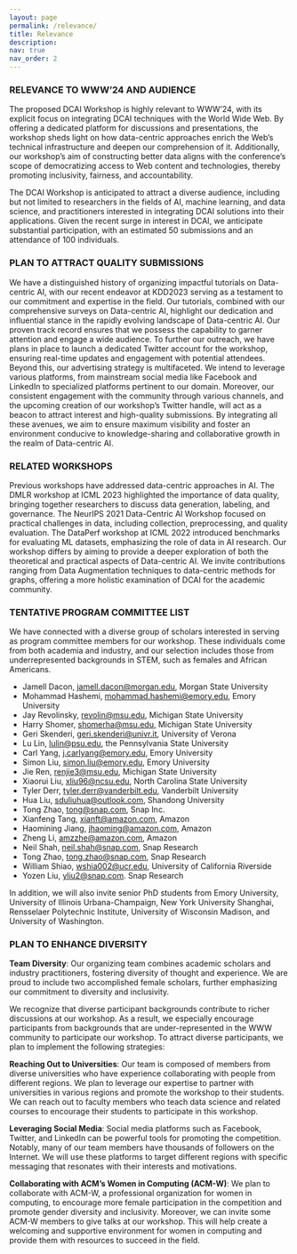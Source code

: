 ```yaml
---
layout: page
permalink: /relevance/
title: Relevance
description:
nav: true
nav_order: 2
---
```


### RELEVANCE TO WWW’24 AND AUDIENCE 

The proposed DCAI Workshop is highly relevant to WWW’24, with its explicit focus on integrating DCAI techniques with the World Wide Web. By offering a dedicated platform for discussions and presentations, the workshop sheds light on how data-centric approaches enrich the Web’s technical infrastructure and deepen our comprehension of it. Additionally, our workshop’s aim of constructing better data aligns with the conference’s scope of democratizing access to Web content and technologies, thereby promoting inclusivity, fairness, and accountability.

The DCAI Workshop is anticipated to attract a diverse audience, including but not limited to researchers in the fields of AI, machine learning, and data science, and practitioners interested in integrating DCAI solutions into their applications. Given the recent surge in interest in DCAI, we anticipate substantial participation, with an estimated 50 submissions and an attendance of 100 individuals.

### PLAN TO ATTRACT QUALITY SUBMISSIONS

We have a distinguished history of organizing impactful tutorials on Data-centric AI, with our recent endeavor at KDD2023 serving as a testament to our commitment and expertise in the field. Our tutorials, combined with our comprehensive surveys on Data-centric AI, highlight our dedication and influential stance in the rapidly evolving landscape of Data-centric AI. Our proven track record ensures that we possess the capability to garner attention and engage a wide audience. To further our outreach, we have plans in place to launch a dedicated Twitter account for the workshop, ensuring real-time updates and engagement with potential attendees. Beyond this, our advertising strategy is multifaceted. We intend to leverage various platforms, from mainstream social media like Facebook and LinkedIn to specialized platforms pertinent to our domain. Moreover, our consistent engagement with the community through various channels, and the upcoming creation of our workshop’s Twitter handle, will act as a beacon to attract interest and high-quality submissions. By integrating all these avenues, we aim to ensure maximum visibility and foster an environment conducive to knowledge-sharing and collaborative growth in the realm of Data-centric AI.

### RELATED WORKSHOPS

Previous workshops have addressed data-centric approaches in AI. The DMLR workshop at ICML 2023 highlighted the importance of data quality, bringing together researchers to discuss data generation, labeling, and governance. The NeurIPS 2021 Data-Centric AI Workshop focused on practical challenges in data, including collection, preprocessing, and quality evaluation. The DataPerf workshop at ICML 2022 introduced benchmarks for evaluating ML datasets, emphasizing the role of data in AI research. Our workshop differs by aiming to provide a deeper exploration of both the theoretical and practical aspects of Data-centric AI. We invite contributions ranging from Data Augmentation techniques to data-centric methods for graphs, offering a more holistic examination of DCAI for the academic community.

### TENTATIVE PROGRAM COMMITTEE LIST 

We have connected with a diverse group of scholars interested in serving as program committee members for our workshop. These individuals come from both academia and industry, and our selection includes those from underrepresented backgrounds in STEM, such as females and African Americans.

- Jamell Dacon, jamell.dacon@morgan.edu, Morgan State University
- Mohammad Hashemi, mohammad.hashemi@emory.edu, Emory University
- Jay Revolinsky, revolin@msu.edu, Michigan State University
- Harry Shomer, shomerha@msu.edu, Michigan State University
- Geri Skenderi, geri.skenderi@univr.it, University of Verona
- Lu Lin, lulin@psu.edu, the Pennsylvania State University
- Carl Yang, j.carlyang@emory.edu, Emory University
- Simon Liu, simon.liu@emory.edu, Emory University
- Jie Ren, renjie3@msu.edu, Michigan State University
- Xiaorui Liu, xliu96@ncsu.edu, North Carolina State University
- Tyler Derr, tyler.derr@vanderbilt.edu, Vanderbilt University
- Hua Liu, sduliuhua@outlook.com, Shandong University
- Tong Zhao, tong@snap.com, Snap Inc.
- Xianfeng Tang, xianft@amazon.com, Amazon
- Haomining Jiang, jhaoming@amazon.com, Amazon
- Zheng Li, amzzhe@amazon.com, Amazon
- Neil Shah, neil.shah@snap.com, Snap Research
- Tong Zhao, tong.zhao@snap.com, Snap Research
- William Shiao, wshia002@ucr.edu, University of California Riverside
- Yozen Liu, yliu2@snap.com. Snap Research

In addition, we will also invite senior PhD students from Emory University, University of Illinois Urbana-Champaign, New York University Shanghai, Rensselaer Polytechnic Institute, University of Wisconsin Madison, and University of Washington.

### PLAN TO ENHANCE DIVERSITY

**Team Diversity**: Our organizing team combines academic scholars and industry practitioners, fostering diversity of thought and experience. We are proud to include two accomplished female scholars, further emphasizing our commitment to diversity and inclusivity.

We recognize that diverse participant backgrounds contribute to richer discussions at our workshop. As a result, we especially encourage participants from backgrounds that are under-represented in the WWW community to participate our workshop. To attract diverse participants, we plan to implement the following strategies: 

**Reaching Out to Universities**: Our team is composed of members from diverse universities who have experience collaborating with people from different regions. We plan to leverage our expertise to partner with universities in various regions and promote the workshop to their students. We can reach out to faculty members who teach data science and related courses to encourage their students to participate in this workshop.

**Leveraging Social Media**: Social media platforms such as Facebook, Twitter, and LinkedIn can be powerful tools for promoting the competition. Notably, many of our team members have thousands of followers on the Internet. We will use these platforms to target different regions with specific messaging that resonates with their interests and motivations.

**Collaborating with ACM’s Women in Computing (ACM-W)**: We plan to collaborate with ACM-W, a professional organization for women in computing, to encourage more female participation in the competition and promote gender diversity and inclusivity. Moreover, we can invite some ACM-W members to give talks at our workshop. This will help create a welcoming and supportive environment for women in computing and provide them with resources to succeed in the field.